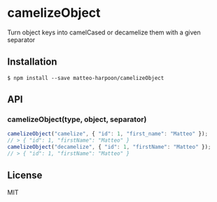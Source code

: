 # camelizeObject

  Turn object keys into camelCased or decamelize them with a given separator

## Installation

    $ npm install --save matteo-harpoon/camelizeObject

## API

### camelizeObject(type, object, separator)

```javascript
camelizeObject("camelize", { "id": 1, "first_name": "Matteo" });
// > { "id": 1, "firstName": "Matteo" }
camelizeObject("decamelize", { "id": 1, "firstName": "Matteo" });
// > { "id": 1, "firstName": "Matteo" }
```

## License

  MIT
